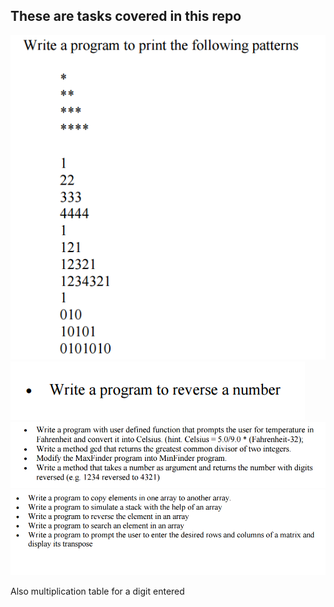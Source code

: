 ## These are tasks covered in this repo
![For Loop](forloop.PNG) </br>
![Reverse Number](reverse.PNG) </br>
![Functions](functions.PNG) </br>
![Arrays](arrays.PNG) </br>

Also multiplication table for a digit entered
